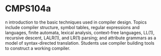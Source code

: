 # CMPS104a
n introduction to the basic techniques used in compiler design. Topics include compiler structure, symbol tables, regular expressions and languages, finite automata, lexical analysis, context-free languages, LL(1), recursive descent, LALR(1), and LR(1) parsing; and attribute grammars as a model of syntax-directed translation. Students use compiler building tools to construct a working compiler.
